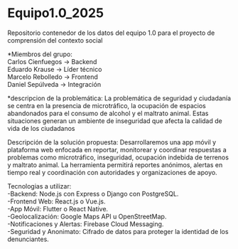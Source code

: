 # Equipo1.0_2025
Repositorio contenedor de los datos del equipo 1.0 para el proyecto de comprensión del contexto social

*Miembros del grupo: <br>
Carlos Cienfuegos -> Backend <br>
Eduardo Krause -> Líder técnico <br>
Marcelo Rebolledo -> Frontend <br>
Daniel Sepúlveda -> Integración <br>

*descripcion de la problemática:
La problemática de seguridad y ciudadanía se centra en la presencia de microtráfico, la ocupación de espacios
abandonados para el consumo de alcohol y el maltrato animal. Estas situaciones generan un ambiente de inseguridad
que afecta la calidad de vida de los ciudadanos

Descripción de la solución propuesta:
Desarrollaremos una app móvil y plataforma web enfocada en reportar, monitorear y coordinar respuestas a problemas
como microtráfico, inseguridad, ocupación indebida de terrenos y maltrato animal. 
La herramienta permitirá reportes anónimos, alertas en tiempo real y coordinación con autoridades y organizaciones de apoyo.

Tecnologias a utilizar:<br>
-Backend: Node.js con Express o Django con PostgreSQL.<br>
-Frontend Web: React.js o Vue.js.<br>
-App Móvil: Flutter o React Native.<br>
-Geolocalización: Google Maps API u OpenStreetMap.<br>
-Notificaciones y Alertas: Firebase Cloud Messaging.<br>
-Seguridad y Anonimato: Cifrado de datos para proteger la identidad de los denunciantes.<br>
